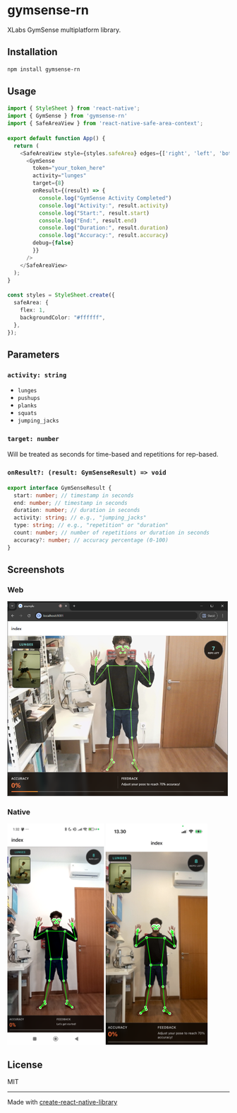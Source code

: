 # gymsense-rn

XLabs GymSense multiplatform library.

## Installation

```sh
npm install gymsense-rn
```

## Usage

```ts
import { StyleSheet } from 'react-native';
import { GymSense } from 'gymsense-rn'
import { SafeAreaView } from 'react-native-safe-area-context';

export default function App() {
  return (
    <SafeAreaView style={styles.safeArea} edges={['right', 'left', 'bottom', 'top']}>
      <GymSense
        token="your_token_here"
        activity="lunges"
        target={8}
        onResult={(result) => {
          console.log("GymSense Activity Completed")
          console.log("Activity:", result.activity)
          console.log("Start:", result.start)
          console.log("End:", result.end)
          console.log("Duration:", result.duration)
          console.log("Accuracy:", result.accuracy)
        debug={false}
        }}
      />
    </SafeAreaView>
  );
}

const styles = StyleSheet.create({
  safeArea: {
    flex: 1,
    backgroundColor: "#ffffff",
  },
});
```

## Parameters

### `activity: string`

- `lunges`
- `pushups`
- `planks`
- `squats`
- `jumping_jacks`

### `target: number`

Will be treated as seconds for time-based and repetitions for rep-based.

### `onResult?: (result: GymSenseResult) => void`

```ts
export interface GymSenseResult {
  start: number; // timestamp in seconds
  end: number; // timestamp in seconds
  duration: number; // duration in seconds
  activity: string; // e.g., "jumping_jacks"
  type: string; // e.g., "repetition" or "duration"
  count: number; // number of repetitions or duration in seconds
  accuracy?: number; // accuracy percentage (0-100)
}
```

## Screenshots

### Web

<img src="images/GymSense-Web.png" alt="Web Screenshot" width="500"/>

### Native

<img src="images/GymSense-Android.png" alt="Android Screenshot" height="500"/>
<img src="images/GymSense-iOS.png" alt="iOS Screenshot" height="500"/>

## License

MIT

---

Made with [create-react-native-library](https://github.com/callstack/react-native-builder-bob)
